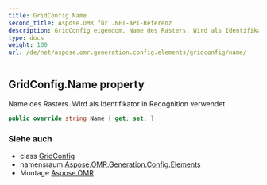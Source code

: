 ```yaml
---
title: GridConfig.Name
second_title: Aspose.OMR für .NET-API-Referenz
description: GridConfig eigendom. Name des Rasters. Wird als Identifikator in Recognition verwendet
type: docs
weight: 100
url: /de/net/aspose.omr.generation.config.elements/gridconfig/name/
---
```

## GridConfig.Name property

Name des Rasters. Wird als Identifikator in Recognition verwendet

```csharp
public override string Name { get; set; }
```

### Siehe auch

* class [GridConfig](../)
* namensraum [Aspose.OMR.Generation.Config.Elements](../../gridconfig/)
* Montage [Aspose.OMR](../../../)


